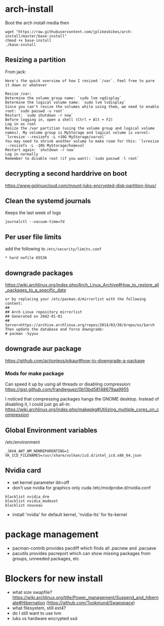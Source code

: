 # arch-install

Boot the arch install media then
```
wget "https://raw.githubusercontent.com/jplikesbikes/arch-install/master/base-install"
chmod +x base-install
./base-install
```

## Resizing a partition
From jack:
```
Here's the quick overview of how I resized `/var`. Feel free to pare it down or whatever

Resize /var:
Determine the volume group name: `sudo lvm vgdisplay`
Determine the logical volume name: `sudo lvm lvdisplay`
Since you can't resize the volumes while using them, we need to enable root: `sudo passwd -u root`
Restart: `sudo shutdown -r now`
Before logging in, open a shell (Ctrl + Alt + F2)
Log in as root
Resize the /var partition (using the volume group and logical volume names). My volume group is MyStorage and logical volume is varvol: `lvresize --resizefs -L +10G MyStorage/varvol`
You may need to shrink another volume to make room for this: `lvresize --resizefs -L -10G MyStorage/homevol`
Restart again: `shutdown -r now`
Log in normally
Remember to disable root (if you want): `sudo passwd -l root`
```

## decrypting a second harddrive on boot
https://www.golinuxcloud.com/mount-luks-encrypted-disk-partition-linux/

## Clean the systemd journals
Keeps the last week of logs
```
journalctl --vacuum-time=7d
```

## Per user file limits
add the following to `/etc/security/limits.conf`
```
* hard nofile 65536
```

## downgrade packages
https://wiki.archlinux.org/index.php/Arch_Linux_Archive#How_to_restore_all_packages_to_a_specific_date
```
or by replacing your /etc/pacman.d/mirrorlist with the following content:
##                                                                              
## Arch Linux repository mirrorlist                                             
## Generated on 2042-01-01                                                      
##
Server=https://archive.archlinux.org/repos/2014/03/30/$repo/os/$arch
Then update the database and force downgrade:
# pacman -Syyuu
```
## downgrade aur package
https://github.com/actionless/pikaur#how-to-downgrade-a-package

### Mods for make package

Can speed it up by using all threads or disabling compression:
https://gist.github.com/frandieguez/0b13bd58148679aa9955

I noticed that compressing packages hangs the GNOME desktop. Instead of disabling it, I could just go all-in: https://wiki.archlinux.org/index.php/makepkg#Utilizing_multiple_cores_on_compression

## Global Environment variables
/etc/environment
```
_JAVA_AWT_WM_NONREPARENTING=1
VK_ICD_FILENAMES=/usr/share/vulkan/icd.d/intel_icd.x86_64.json
```
## Nvidia card 
+ set kernel parameter ibt=off
+ don't use nvidia for graphics only cuda
/etc/modprobe.d/nvidia.conf
```
blacklist nvidia_drm
blacklist nvidia_modeset
blacklist nouveau
```
+ install 'nvidia' for default kernel, 'nvidia-lts' for lts-kernel

# package management
+ pacman-contrib provides pacdiff which finds all .pacnew and .pacsave
+ pacutils provides pacreport which can show missing packages from groups, unneeded packages, etc

# Blockers for new install
+ what size swapfile? https://wiki.archlinux.org/title/Power_management/Suspend_and_hibernate#Hibernation (https://github.com/Tookmund/Swapspace)
+ what filesystem, still ext4?
+ do I still want to use lvm
+ luks vs hardware encrypted ssd
